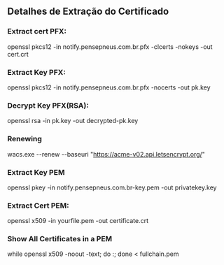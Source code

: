 ## Detalhes de Extração do Certificado

### Extract cert PFX:

openssl pkcs12 -in notify.pensepneus.com.br.pfx -clcerts -nokeys -out cert.crt

### Extract Key PFX:

openssl pkcs12 -in notify.pensepneus.com.br.pfx -nocerts -out pk.key

### Decrypt Key PFX(RSA):

openssl rsa -in pk.key -out decrypted-pk.key

### Renewing

wacs.exe --renew --baseuri "https://acme-v02.api.letsencrypt.org/"

### Extract Key PEM

openssl pkey -in notify.pensepneus.com.br-key.pem -out privatekey.key

### Extract Cert PEM:

openssl x509 -in yourfile.pem -out certificate.crt

### Show All Certificates in a PEM

while openssl x509 -noout -text; do :; done < fullchain.pem